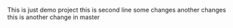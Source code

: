 <!-- this is demo project for git -->
This is just demo project
this is second line some changes
another changes
this is another change in master
